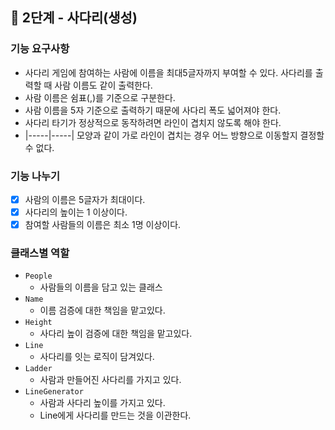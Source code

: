 ## 🚀 2단계 - 사다리(생성)

### 기능 요구사항
- 사다리 게임에 참여하는 사람에 이름을 최대5글자까지 부여할 수 있다. 사다리를 출력할 때 사람 이름도 같이 출력한다.
- 사람 이름은 쉼표(,)를 기준으로 구분한다.
- 사람 이름을 5자 기준으로 출력하기 때문에 사다리 폭도 넓어져야 한다.
- 사다리 타기가 정상적으로 동작하려면 라인이 겹치지 않도록 해야 한다.
- |-----|-----| 모양과 같이 가로 라인이 겹치는 경우 어느 방향으로 이동할지 결정할 수 없다.

### 기능 나누기
- [x] 사람의 이름은 5글자가 최대이다.
- [x] 사다리의 높이는 1 이상이다.
- [x] 참여할 사람들의 이름은 최소 1명 이상이다.

### 클래스별 역할
- `People`
  - 사람들의 이름을 담고 있는 클래스
- `Name`
  - 이름 검증에 대한 책임을 맡고있다.
- `Height`
  - 사다리 높이 검증에 대한 책임을 맡고있다.
- `Line`
  - 사다리를 잇는 로직이 담겨있다.
- `Ladder`
  - 사람과 만들어진 사다리를 가지고 있다.
- `LineGenerator`
  - 사람과 사다리 높이를 가지고 있다.
  - Line에게 사다리를 만드는 것을 이관한다.